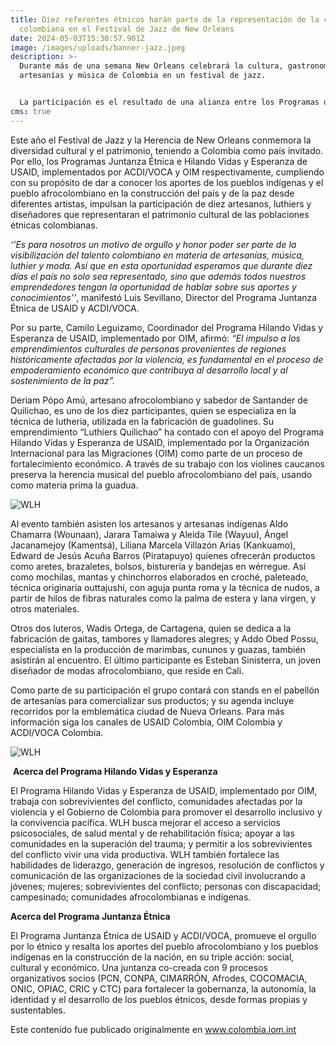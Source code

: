 ```yaml
---
title: Diez referentes étnicos harán parte de la representación de la cultura
  colombiana en el Festival de Jazz de New Orleans
date: 2024-05-03T15:30:57.901Z
image: /images/uploads/banner-jazz.jpeg
description: >-
  Durante más de una semana New Orleans celebrará la cultura, gastronomía,
  artesanías y música de Colombia en un festival de jazz.


  La participación es el resultado de una alianza entre los Programas de Juntanza Étnica e Hilando Vidas y Esperanza de USAID, implementados por ACDI/VOCA y OIM respectivamente.
cms: true
---
```

Este año el Festival de Jazz y la Herencia de New Orleans conmemora la diversidad cultural y el patrimonio, teniendo a Colombia como país invitado. Por ello, los Programas Juntanza Étnica e Hilando Vidas y Esperanza de USAID, implementados por ACDI/VOCA y OIM respectivamente, cumpliendo con su propósito de dar a conocer los aportes de los pueblos indígenas y el pueblo afrocolombiano en la construcción del país y de la paz desde diferentes artistas, impulsan la participación de diez artesanos, luthiers y diseñadores que representaran el patrimonio cultural de las poblaciones étnicas colombianas.

*‘’Es para nosotros un motivo de orgullo y honor poder ser parte de la visibilización del talento colombiano en materia de artesanías, música, luthier y moda. Así que en esta oportunidad esperamos que durante diez días el país no solo sea representado, sino que además todos nuestros emprendedores tengan la oportunidad de hablar sobre sus aportes y conocimientos’’*, manifestó Luis Sevillano, Director del Programa Juntanza Étnica de USAID y ACDI/VOCA.  

Por su parte, Camilo Leguizamo, Coordinador del Programa Hilando Vidas y Esperanza de USAID, implementado por OIM, afirmó: *“El impulso a los emprendimientos culturales de personas provenientes de regiones históricamente afectadas por la violencia, es fundamental en el proceso de empoderamiento económico que contribuya al desarrollo local y al sostenimiento de la paz”.*

Deriam Pópo Amú, artesano afrocolombiano y sabedor de Santander de Quilichao, es uno de los diez participantes, quien se especializa en la técnica de lutheria, utilizada en la fabricación de guadolines. Su emprendimiento “Luthiers Quilichao” ha contado con el apoyo del Programa Hilando Vidas y Esperanza de USAID, implementado por la Organización Internacional para las Migraciones (OIM) como parte de un proceso de fortalecimiento económico. A través de su trabajo con los violines caucanos preserva la herencia musical del pueblo afrocolombiano del país, usando como materia prima la guadua.

![WLH](https://colombia.iom.int/sites/g/files/tmzbdl1011/files/images/Notas/nsz_9572sw.jpg)

Al evento también asisten los artesanos y artesanas indígenas Aldo Chamarra (Wounaan), Jarara Tamaiwa y Aleida Tile (Wayuu), Ángel Jacanamejoy (Kamentsá), Liliana Marcela Villazón Arias (Kankuamo), Edward de Jesús Acuña Barros (Piratapuyo) quienes ofrecerán productos como aretes, brazaletes, bolsos, bisturería y bandejas en wérregue. Así como mochilas, mantas y chinchorros elaborados en croché, paleteado, técnica originaria outtajushi, con aguja punta roma y la técnica de nudos, a partir de hilos de fibras naturales como la palma de estera y lana virgen, y otros materiales.

Otros dos luteros, Wadis Ortega, de Cartagena, quien se dedica a la fabricación de gaitas, tambores y llamadores alegres; y Addo Obed Possu, especialista en la producción de marimbas, cununos y guazas, también asistirán al encuentro. El último participante es Esteban Sinisterra, un joven diseñador de modas afrocolombiano, que reside en Cali.

Como parte de su participación el grupo contará con stands en el pabellón de artesanías para comercializar sus productos; y su agenda incluye recorridos por la emblemática ciudad de Nueva Orleans. Para más información siga los canales de USAID Colombia, OIM Colombia y ACDI/VOCA Colombia.

![WLH](https://colombia.iom.int/sites/g/files/tmzbdl1011/files/images/Notas/nsz_9370sw.jpg)

 **Acerca del Programa Hilando Vidas y Esperanza**

El Programa Hilando Vidas y Esperanza de USAID, implementado por OIM, trabaja con sobrevivientes del conflicto, comunidades afectadas por la violencia y el Gobierno de Colombia para promover el desarrollo inclusivo y la convivencia pacífica. WLH busca mejorar el acceso a servicios psicosociales, de salud mental y de rehabilitación física; apoyar a las comunidades en la superación del trauma; y permitir a los sobrevivientes del conflicto vivir una vida productiva. WLH también fortalece las habilidades de liderazgo, generación de ingresos, resolución de conflictos y comunicación de las organizaciones de la sociedad civil involucrando a jóvenes; mujeres; sobrevivientes del conflicto; personas con discapacidad; campesinado; comunidades afrocolombianas e indígenas.

**Acerca del Programa Juntanza Étnica**

El Programa Juntanza Étnica de USAID y ACDI/VOCA, promueve el orgullo por lo étnico y resalta los aportes del pueblo afrocolombiano y los pueblos indígenas en la construcción de la nación, en su triple acción: social, cultural y económico. Una juntanza co-creada con 9 procesos organizativos socios (PCN, CONPA, CIMARRÓN, Afrodes, COCOMACIA, ONIC, OPIAC, CRIC y CTC) para fortalecer la gobernanza, la autonomía, la identidad y el desarrollo de los pueblos étnicos, desde formas propias y sustentables.

Este contenido fue publicado originalmente en www.colombia.iom.int